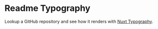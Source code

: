 # Readme Typography

Lookup a GitHub repository and see how it renders with [Nuxt Typography](https://typography.nuxt.space).
